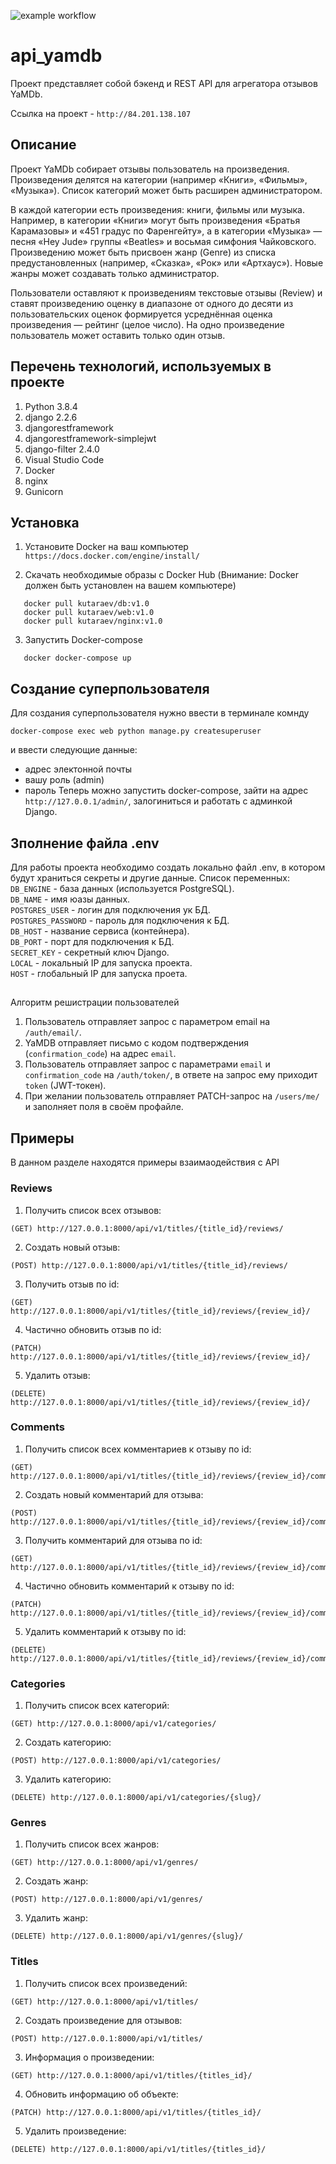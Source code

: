 ![example workflow](https://github.com/Kutaraev/yamdb_final/actions/workflows/yamdb_workflow.yml/badge.svg)

# api_yamdb
Проект представляет собой бэкенд и REST API для агрегатора отзывов YaMDb.

Ссылка на проект - `http://84.201.138.107`

## Описание
Проект YaMDb собирает отзывы пользователь на произведения. Произведения делятся на категории (например «Книги», «Фильмы», «Музыка»). Список категорий может быть расширен администратором.  

В каждой категории есть произведения: книги, фильмы или музыка. Например, в категории «Книги» могут быть произведения «Братья Карамазовы» и «451 градус по Фаренгейту», а в категории «Музыка» — песня «Hey Jude» группы «Beatles» и восьмая симфония Чайковского.
Произведению может быть присвоен жанр (Genre) из списка предустановленных (например, «Сказка», «Рок» или «Артхаус»). Новые жанры может создавать только администратор.  

Пользователи оставляют к произведениям текстовые отзывы (Review) и ставят произведению оценку в диапазоне от одного до десяти из пользовательских оценок формируется усреднённая оценка произведения — рейтинг (целое число). На одно произведение пользователь может оставить только один отзыв.  

## Перечень технологий, используемых в проекте

1. Python 3.8.4
2. django 2.2.6
3. djangorestframework
4. djangorestframework-simplejwt
5. django-filter 2.4.0
6. Visual Studio Code
7. Docker
8. nginx
9. Gunicorn


## Установка

1. Установите Docker на ваш компьютер  
 `https://docs.docker.com/engine/install/`

2. Скачать необходимые образы с Docker Hub
   (Внимание: Docker должен быть установлен на вашем компьютере)
 ```
    docker pull kutaraev/db:v1.0
    docker pull kutaraev/web:v1.0
    docker pull kutaraev/nginx:v1.0
```
3. Запустить Docker-compose
 ```
    docker docker-compose up
```

## Создание суперпользователя
Для создания суперпользователя нужно ввести в терминале комнду
```
docker-compose exec web python manage.py createsuperuser
```
и ввести следующие данные:
- адрес электонной почты
- вашу роль (admin)
- пароль
Теперь можно запустить docker-compose, зайти на адрес `http://127.0.0.1/admin/`, залогиниться и работать с админкой Django.

## Зполнение файла .env
Для работы проекта необходимо создать локально файл .env,
в котором будут храниться секреты и другие данные.
Список переменных:
`DB_ENGINE` - база данных (используется PostgreSQL).  
`DB_NAME` - имя юазы данных.  
`POSTGRES_USER` - логин для подключения ук БД.  
`POSTGRES_PASSWORD` - пароль для подключения к БД.  
`DB_HOST` - название сервиса (контейнера).  
`DB_PORT` - порт для подключения к БД.  
`SECRET_KEY` - секретный ключ Django.  
`LOCAL` - локальный IP для запуска проекта.  
`HOST` - глобальный IP для запуска проета.  

##
Алгоритм решистрации пользователей

1. Пользователь отправляет запрос с параметром email на `/auth/email/`.
2. YaMDB отправляет письмо с кодом подтверждения (`confirmation_code`) на адрес `email`.
3. Пользователь отправляет запрос с параметрами `email` и `confirmation_code` на `/auth/token/`, в ответе на запрос ему приходит `token` (JWT-токен).
4. При желании пользователь отправляет PATCH-запрос на `/users/me/` и заполняет поля в своём профайле.


## Примеры

В данном разделе находятся примеры взаимаодействия с API

### Reviews
1. Получить список всех отзывов:
```
(GET) http://127.0.0.1:8000/api/v1/titles/{title_id}/reviews/
```
2. Создать новый отзыв:
```
(POST) http://127.0.0.1:8000/api/v1/titles/{title_id}/reviews/
```
3. Получить отзыв по id:
```
(GET) http://127.0.0.1:8000/api/v1/titles/{title_id}/reviews/{review_id}/
```
4. Частично обновить отзыв по id:
```
(PATCH) http://127.0.0.1:8000/api/v1/titles/{title_id}/reviews/{review_id}/
```
5. Удалить отзыв:
```
(DELETE) http://127.0.0.1:8000/api/v1/titles/{title_id}/reviews/{review_id}/
```

### Comments
1. Получить список всех комментариев к отзыву по id:
```
(GET) http://127.0.0.1:8000/api/v1/titles/{title_id}/reviews/{review_id}/comments/
```
2. Создать новый комментарий для отзыва:
```
(POST) http://127.0.0.1:8000/api/v1/titles/{title_id}/reviews/{review_id}/comments/
```
3. Получить комментарий для отзыва по id:
```
(GET) http://127.0.0.1:8000/api/v1/titles/{title_id}/reviews/{review_id}/comments/{comment_id}/
```
4. Частично обновить комментарий к отзыву по id:
```
(PATCH) http://127.0.0.1:8000/api/v1/titles/{title_id}/reviews/{review_id}/comments/{comment_id}/
```
5. Удалить комментарий к отзыву по id:
```
(DELETE) http://127.0.0.1:8000/api/v1/titles/{title_id}/reviews/{review_id}/comments/{comment_id}/
```

### Categories
1. Получить список всех категорий:
```
(GET) http://127.0.0.1:8000/api/v1/categories/
```
2. Создать категорию:
```
(POST) http://127.0.0.1:8000/api/v1/categories/
```
3. Удалить категорию:
```
(DELETE) http://127.0.0.1:8000/api/v1/categories/{slug}/
```

### Genres
1. Получить список всех жанров:
```
(GET) http://127.0.0.1:8000/api/v1/genres/
```
2. Создать жанр:
```
(POST) http://127.0.0.1:8000/api/v1/genres/
```
3. Удалить жанр:
```
(DELETE) http://127.0.0.1:8000/api/v1/genres/{slug}/
```

### Titles
1. Получить список всех произведений:
```
(GET) http://127.0.0.1:8000/api/v1/titles/
```
2. Создать произведение для отзывов:
```
(POST) http://127.0.0.1:8000/api/v1/titles/
```
3. Информация о произведении:
```
(GET) http://127.0.0.1:8000/api/v1/titles/{titles_id}/
```
4. Обновить информацию об объекте:
```
(PATCH) http://127.0.0.1:8000/api/v1/titles/{titles_id}/
```
5. Удалить произведение:
```
(DELETE) http://127.0.0.1:8000/api/v1/titles/{titles_id}/
```
